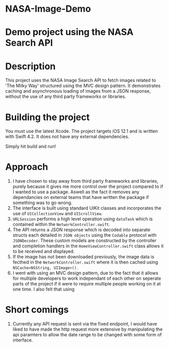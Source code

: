 # NASA-Image-Demo
Demo project using the NASA Search API
=========

# Description

This project uses the NASA Image Search API to fetch images related to 'The Milky Way' structured using the MVC design pattern. It demonstrates caching and asynchronous loading of images from a JSON response, without the use of any third party frameworks or libraries.

# Building the project

You must use the latest Xcode. The project targets iOS 12.1 and is written with Swift 4.2. It does not have any external dependencies.

Simply hit build and run!

# Approach

1. I have chosen to stay away from third party frameworks and libraries, purely because it gives me more control over the project compared to if I wanted to use a package. Aswell as the fact it removes any dependancies on external teams that have written the package if something was to go wrong.
2. The interface is built using standard UIKit classes and incorporates the use of `UICollectionView` and `UIScrollView`.
3. `URLSession` performs a high level operation using `dataTask` which is contained within the `NetworkController.swift`.
4. The API returns a JSON response which is decoded into separate structs each detailed in `JSON objects` using the `Codable` protocol with `JSONDecoder`. These custom models are constructed by the controller and completion handlers in the `HomeViewController.swift` class allows it to be received and displayed.
5. If the image has not been downloaded previously, the image data is fecthed in the `NetworkController.swift` where it is then cached using `NSCache<NSString, UIImage>()`.
6. I went with using an MVC design pattern, due to the fact that it allows for multiple developers to work independant of each other on seperate parts of the project if it were to require multiple people working on it at one time. I also felt that using 
# Short comings

1. Currently any API request is sent via the fixed endpoint, I would have liked to have made the http request more extensive by manipulating the api paramters to allow the date range to be changed with some form of interface.
